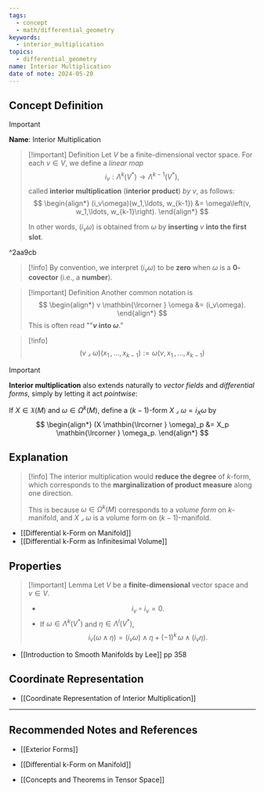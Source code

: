 ```yaml
---
tags:
  - concept
  - math/differential_geometry
keywords:
  - interior_multiplication
topics:
  - differential_geometry
name: Interior Multiplication
date of note: 2024-05-20
---
```


## Concept Definition

>[!important]
>**Name**: Interior Multiplication

>[!important] Definition
>Let $V$ be a finite-dimensional vector space. For each $v \in V$, we define a *linear map* $$i_v: \Lambda^k(V^{*}) \rightarrow \Lambda^{k-1}(V^{*}),$$ called **interior multiplication** (**interior product**) *by* $v$, as follows:
>$$
> \begin{align*}
> (i_v\omega)(w_1,\ldots, w_{k-1}) &= \omega\left(v, w_1,\ldots, w_{k-1}\right).
> \end{align*}
>$$  
>
>In other words, $(i_v\omega)$ is obtained from $\omega$ by **inserting** $v$ **into the first slot**. 

^2aa9cb

>[!info]
 >By convention, we interpret $(i_v\omega)$ to be **zero** when $\omega$ is a **$0$-covector** (i.e., a **number**). 
 
 >[!important] Definition
 >Another common notation is
 >$$
> \begin{align*}
> v \mathbin{\lrcorner } \omega &= (i_v\omega).
> \end{align*}
>$$ 
> This is often read ""**$v$ into $\omega$**."

>[!info]
>$$
>(v \mathbin{\lrcorner } \omega)(x_{1} \,{,}\ldots{,}\, x_{k-1}) := \omega(v, x_{1} \,{,}\ldots{,}\, x_{k-1})
>$$

>[!important]
>**Interior multiplication** also extends naturally to *vector fields* and *differential forms*, simply by letting it act *pointwise*: 
>
>If $X\in \mathfrak{X}(M)$ and $\omega \in \Omega^k(M)$, define a $(k-1)$-form $X \mathbin{\lrcorner } \omega = i_{X}\omega$ by
>$$
> \begin{align*}
> (X \mathbin{\lrcorner }  \omega)_p &= X_p \mathbin{\lrcorner } \omega_p.
> \end{align*}
>$$ 

## Explanation

>[!info]
>The interior multiplication would **reduce the degree** of $k$-form, which corresponds to the **marginalization of product measure** along one direction. 
>
>This is because $\omega \in \Omega^{k}(M)$ corresponds to a *volume form* on $k$-manifold, and $X \mathbin{\lrcorner } \omega$ is a volume form on $(k-1)$-manifold. 

- [[Differential k-Form on Manifold]]
- [[Differential k-Form as Infinitesimal Volume]]

## Properties

>[!important] Lemma
>Let $V$ be a **finite-dimensional** vector space and $v \in V$.
>
>- $$i_{v} \circ i_{v} = 0.$$
>- If $\omega \in \Lambda^{k}(V^{*})$ and $\eta \in \Lambda^{l}(V^{*})$,  $$i_{v}\left(\omega \wedge \eta\right) = \left(i_{v}\omega\right) \wedge \eta + (-1)^{k}\,\omega \wedge \left(i_{v}\eta\right).$$

- [[Introduction to Smooth Manifolds by Lee]] pp 358


## Coordinate Representation

- [[Coordinate Representation of Interior Multiplication]]



-----------
##  Recommended Notes and References

- [[Exterior Forms]]
- [[Differential k-Form on Manifold]]


- [[Concepts and Theorems in Tensor Space]]



